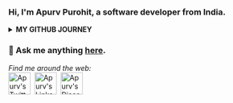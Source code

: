 ### Hi, I'm Apurv Purohit, a software developer from India. 
<details>
<summary><b>MY GITHUB JOURNEY</b></summary>
<br />  
  
![Top Langs](https://github-readme-stats.vercel.app/api/top-langs/?username=ApurvPurohit&layout=compact&hide=SCSS,css,html&theme=material-palenight&hide_border=true)
  
![Apurv's github stats](https://github-readme-stats.vercel.app/api?username=ApurvPurohit&show_icons=true&theme=material-palenight&hide=issues,prs&hide_border=true)
  
![Apurv's github stats](https://github-readme-streak-stats.herokuapp.com/?user=ApurvPurohit&show_icons=true&hide_border=true&theme=material-palenight)
</details>



### 💬 Ask me anything [here](https://github.com/ApurvPurohit/ApurvPurohit/issues).


<div>  
<i>Find me around the web:</i><br><a href="https://twitter.com/ApurvPurohit4"><img align="center" alt="Apurv's Twitter" width="44px" src="https://raw.githubusercontent.com/peterthehan/peterthehan/master/assets/twitter.svg" /></a>&nbsp;&nbsp;<a href="https://linkedin.com/in/apurvpurohit"><img align="center" alt="Apurv's LinkedIn" width="44px" src="https://raw.githubusercontent.com/peterthehan/peterthehan/master/assets/linkedin.svg" /></a>&nbsp;&nbsp;<a href="https://www.youtube.com/channel/UCcpgOFGEWepY6NGhYvB84Xw"><img align="center" alt="Apurv's Discord" width="44px" src="https://raw.githubusercontent.com/peterthehan/peterthehan/master/assets/youtube.svg" /></a>&nbsp;&nbsp;  
 </div>
 
